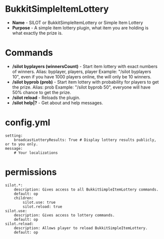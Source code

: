 BukkitSimpleItemLottery
================
* **Name** - SILOT or BukkitSimpleItemLottery or Simple Item Lottery
* **Purpose** - A simple item lottery plugin, what item you are holding is what exactly the prize is.

# Commands
* **/silot byplayers (winnersCount)** - Start item lottery with exact numbers of winners. 
  Alias: byplayer, players, player
  Example: "/silot byplayers 10", even if you have 1000 players online, the will only be 10 winners.
* **/silot byprob (prob)** - Start item lottery with probability for players to get the prize. 
  Alias: prob
  Example: "/silot byprob 50", everyone will have 50% chance to get the prize.
* **/silot reload** - Reloads the plugin.
* **/silot help|?** - Get about and help messages.

# config.yml

    setting:
        broadcastLotteryResults: True # Display lottery results publicly, or to you only.
    message:
        # Your localizations
    
# permissions

    silot.*:
        description: Gives access to all BukkitSimpleItemLottery commands.
        default: op
        children:
            silot.use: true
            silot.reload: true
    silot.use:
        description: Gives access to lottery commands.
        default: op
    silot.reload:
        description: Allows player to reload BukkitSimpleItemLottery.
        default: op
